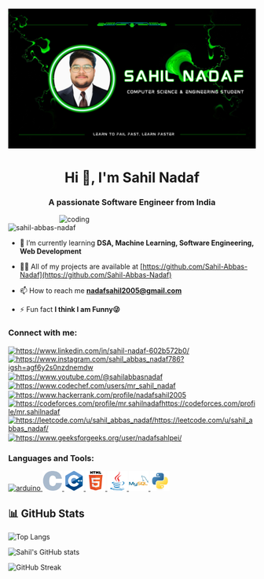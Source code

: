 ![logo](https://github.com/Sahil-Abbas-Nadaf/Sahil-Abbas-Nadaf/blob/main/Git%20Hub%20Banner%202.png)
<h1 align="center">Hi 👋, I'm Sahil Nadaf</h1>
<h3 align="center">A passionate Software Engineer from India</h3>

<img align="right" alt="coding" width="400" src="https://user-images.githubusercontent.com/55389276/140866485-8fb1c876-9a8f-4d6a-98dc-08c4981eaf70.gif">

<p align="left"> <img src="https://komarev.com/ghpvc/?username=sahil-abbas-nadaf&label=Profile%20views&color=0e75b6&style=flat" alt="sahil-abbas-nadaf" /> </p>

- 🌱 I’m currently learning **DSA, Machine Learning, Software Engineering, Web Development**

- 👨‍💻 All of my projects are available at [https://github.com/Sahil-Abbas-Nadaf](https://github.com/Sahil-Abbas-Nadaf)

- 📫 How to reach me **nadafsahil2005@gmail.com**

- ⚡ Fun fact **I think I am Funny😜**

<h3 align="left">Connect with me:</h3>
<p align="left">
<a href="https://www.linkedin.com/in/sahil-nadaf-602b572b0/" target="blank"><img align="center" src="https://raw.githubusercontent.com/rahuldkjain/github-profile-readme-generator/master/src/images/icons/Social/linked-in-alt.svg" alt="https://www.linkedin.com/in/sahil-nadaf-602b572b0/" height="30" width="40" /></a>
<a href="https://www.instagram.com/sahil_abbas_nadaf786?igsh=agf6y2s0nzdnemdw" target="blank"><img align="center" src="https://raw.githubusercontent.com/rahuldkjain/github-profile-readme-generator/master/src/images/icons/Social/instagram.svg" alt="https://www.instagram.com/sahil_abbas_nadaf786?igsh=agf6y2s0nzdnemdw" height="30" width="40" /></a>
<a href="https://www.youtube.com/@sahilabbasnadaf" target="blank"><img align="center" src="https://raw.githubusercontent.com/rahuldkjain/github-profile-readme-generator/master/src/images/icons/Social/youtube.svg" alt="https://www.youtube.com/@sahilabbasnadaf" height="30" width="40" /></a>
<a href="https://www.codechef.com/users/mr_sahil_nadaf" target="blank"><img align="center" src="https://cdn.jsdelivr.net/npm/simple-icons@3.1.0/icons/codechef.svg" alt="https://www.codechef.com/users/mr_sahil_nadaf" height="30" width="40" /></a>
<a href="https://www.hackerrank.com/profile/nadafsahil2005" target="blank"><img align="center" src="https://raw.githubusercontent.com/rahuldkjain/github-profile-readme-generator/master/src/images/icons/Social/hackerrank.svg" alt="https://www.hackerrank.com/profile/nadafsahil2005" height="30" width="40" /></a>
<a href="https://codeforces.com/profile/mr.sahilnadaf" target="blank"><img align="center" src="https://raw.githubusercontent.com/rahuldkjain/github-profile-readme-generator/master/src/images/icons/Social/codeforces.svg" alt="https://codeforces.com/profile/mr.sahilnadafhttps://codeforces.com/profile/mr.sahilnadaf" height="30" width="40" /></a>
<a href="https://leetcode.com/u/sahil_abbas_nadaf/" target="blank"><img align="center" src="https://raw.githubusercontent.com/rahuldkjain/github-profile-readme-generator/master/src/images/icons/Social/leet-code.svg" alt="https://leetcode.com/u/sahil_abbas_nadaf/https://leetcode.com/u/sahil_abbas_nadaf/" height="30" width="40" /></a>
<a href="https://www.geeksforgeeks.org/user/nadafsahlpei/" target="blank"><img align="center" src="https://raw.githubusercontent.com/rahuldkjain/github-profile-readme-generator/master/src/images/icons/Social/geeks-for-geeks.svg" alt="https://www.geeksforgeeks.org/user/nadafsahlpei/" height="30" width="40" /></a>
</p>

<h3 align="left">Languages and Tools:</h3>
<p align="left"> <a href="https://www.arduino.cc/" target="_blank" rel="noreferrer"> <img src="https://cdn.worldvectorlogo.com/logos/arduino-1.svg" alt="arduino" width="40" height="40"/> </a> <a href="https://www.cprogramming.com/" target="_blank" rel="noreferrer"> <img src="https://raw.githubusercontent.com/devicons/devicon/master/icons/c/c-original.svg" alt="c" width="40" height="40"/> </a> <a href="https://www.w3schools.com/cpp/" target="_blank" rel="noreferrer"> <img src="https://raw.githubusercontent.com/devicons/devicon/master/icons/cplusplus/cplusplus-original.svg" alt="cplusplus" width="40" height="40"/> </a> <a href="https://www.w3.org/html/" target="_blank" rel="noreferrer"> <img src="https://raw.githubusercontent.com/devicons/devicon/master/icons/html5/html5-original-wordmark.svg" alt="html5" width="40" height="40"/> </a> <a href="https://www.java.com" target="_blank" rel="noreferrer"> <img src="https://raw.githubusercontent.com/devicons/devicon/master/icons/java/java-original.svg" alt="java" width="40" height="40"/> </a> <a href="https://www.mysql.com/" target="_blank" rel="noreferrer"> <img src="https://raw.githubusercontent.com/devicons/devicon/master/icons/mysql/mysql-original-wordmark.svg" alt="mysql" width="40" height="40"/> </a> <a href="https://www.python.org" target="_blank" rel="noreferrer"> <img src="https://raw.githubusercontent.com/devicons/devicon/master/icons/python/python-original.svg" alt="python" width="40" height="40"/> </a> </p>

## 📊 GitHub Stats

![Top Langs](https://github-readme-stats.vercel.app/api/top-langs/?username=Sahil-Abbas-Nadaf&layout=compact&theme=github_dark)

![Sahil's GitHub stats](https://github-readme-stats.vercel.app/api?username=Sahil-Abbas-Nadaf&show_icons=true&theme=github_dark)

![GitHub Streak](https://streak-stats.demolab.com?user=Sahil-Abbas-Nadaf&theme=github-dark&hide_border=false)

